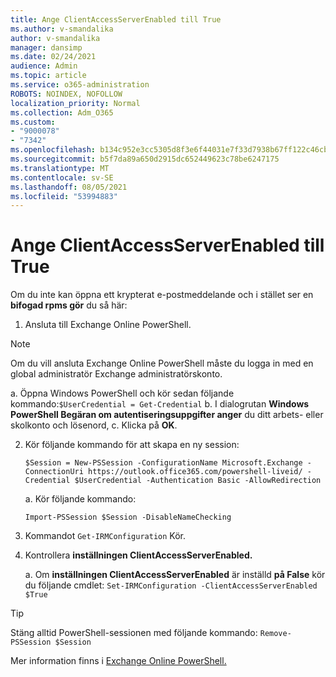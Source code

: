```yaml
---
title: Ange ClientAccessServerEnabled till True
ms.author: v-smandalika
author: v-smandalika
manager: dansimp
ms.date: 02/24/2021
audience: Admin
ms.topic: article
ms.service: o365-administration
ROBOTS: NOINDEX, NOFOLLOW
localization_priority: Normal
ms.collection: Adm_O365
ms.custom:
- "9000078"
- "7342"
ms.openlocfilehash: b134c952e3cc5305d8f3e6f44031e7f33d7938b67ff122c46cb74bbd33cbf59e
ms.sourcegitcommit: b5f7da89a650d2915dc652449623c78be6247175
ms.translationtype: MT
ms.contentlocale: sv-SE
ms.lasthandoff: 08/05/2021
ms.locfileid: "53994883"
---
```

# <a name="set-clientaccessserverenabled-to-true"></a>Ange ClientAccessServerEnabled till True

Om du inte kan öppna ett krypterat e-postmeddelande och i stället ser en **bifogad rpms gör** du så här:

1. Ansluta till Exchange Online PowerShell.

> [!NOTE]
> Om du vill ansluta Exchange Online PowerShell måste du logga in med en global administratör Exchange administratörskonto.

   a. Öppna Windows PowerShell och kör sedan följande kommando:`$UserCredential = Get-Credential`
b. I dialogrutan **Windows PowerShell Begäran om autentiseringsuppgifter anger** du ditt arbets- eller skolkonto och lösenord, c. Klicka på **OK**. 

2. Kör följande kommando för att skapa en ny session:

    `$Session = New-PSSession -ConfigurationName Microsoft.Exchange -ConnectionUri https://outlook.office365.com/powershell-liveid/ -Credential $UserCredential -Authentication Basic -AllowRedirection`

    a. Kör följande kommando:
    
    `Import-PSSession $Session -DisableNameChecking`

3. Kommandot `Get-IRMConfiguration` Kör.

4. Kontrollera **inställningen ClientAccessServerEnabled.** 

    a. Om **inställningen ClientAccessServerEnabled** är inställd **på False** kör du följande cmdlet: `Set-IRMConfiguration -ClientAccessServerEnabled $True`

> [!TIP]
> Stäng alltid PowerShell-sessionen med följande kommando: `Remove-PSSession $Session`

Mer information finns i [Exchange Online PowerShell.](https://docs.microsoft.com/powershell/exchange/connect-to-exchange-online-powershell)

